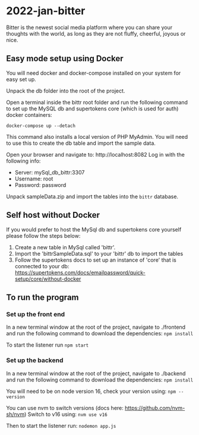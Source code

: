 # 2022-jan-bitter
Bitter is the newest social media platform where you can share your thoughts with the world, as long as they are not fluffy, cheerful, joyous or nice.



## Easy mode setup using Docker ##

You will need docker and docker-compose installed on your system for easy set up.

Unpack the db folder into the root of the project.

Open a terminal inside the bittr root folder and run the following command to set up the
MySQL db and supertokens core (which is used for auth) docker containers:

`docker-compose up --detach`

This command also installs a local version of PHP MyAdmin. You will need to use this to create
the db table and import the sample data.

Open your browser and navigate to: http://localhost:8082
Log in with the following info:
* Server: mySql_db_bittr:3307
* Username: root
* Password: password

Unpack sampleData.zip and import the tables into the `bittr` database.


## Self host without Docker ##
If you would prefer to host the MySql db and supertokens core yourself please follow the
steps below:

1. Create a new table in MySql called 'bittr'.
2. Import the 'bittrSampleData.sql' to your 'bittr' db to import the tables
3. Follow the supertokens docs to set up an instance of 'core' that is connected to your db:
https://supertokens.com/docs/emailpassword/quick-setup/core/without-docker

## To run the program ##

### Set up the front end ###
In a new terminal window at the root of the project, navigate to ./frontend and run the following
command to download the dependencies: `npm install`

To start the listener run `npm start`

### Set up the backend ###
In a new terminal window at the root of the project, navigate to ./backend and run the following
command to download the dependencies: `npm install`

You will need to be on node version 16, check your version using:
`npm --version`

You can use nvm to switch versions (docs here: https://github.com/nvm-sh/nvm)
Switch to v16 using:
`nvm use v16`

Then to start the listener run: `nodemon app.js`

